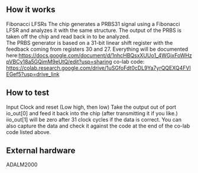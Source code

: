 <!---

This file is used to generate your project datasheet. Please fill in the information below and delete any unused
sections.

You can also include images in this folder and reference them in the markdown. Each image must be less than
512 kb in size, and the combined size of all images must be less than 1 MB.
-->

## How it works
Fibonacci LFSRs
The chip generates a PRBS31 signal using a Fibonacci LFSR and analyzes it with the same structure. The output of the PRBS is taken off the chip and read back in to be analyzed.  
The PRBS generator is based on a 31-bit linear shift register with the feedback coming from registers 30 and 27.
Everything will be documented here:https://docs.google.com/document/d/1nhcHBQsxXUUo1_4WGjxFoWHzpVBCy18a5GQimM9eUtQ/edit?usp=sharing
co-lab code: https://colab.research.google.com/drive/1uSGfoFdt0cDL9Ya7yrQQEXQ4FVlEGef5?usp=drive_link

## How to test

Input Clock and reset (Low high, then low)
Take the output out of port io_out[0] and feed it back into the chip (after transmitting it if you like.) iio_out[1] will be zero after 31 clock cycles  if the data is correct.
You can also capture the data and check it against the code at the end of the co-lab code listed above.

## External hardware

ADALM2000
